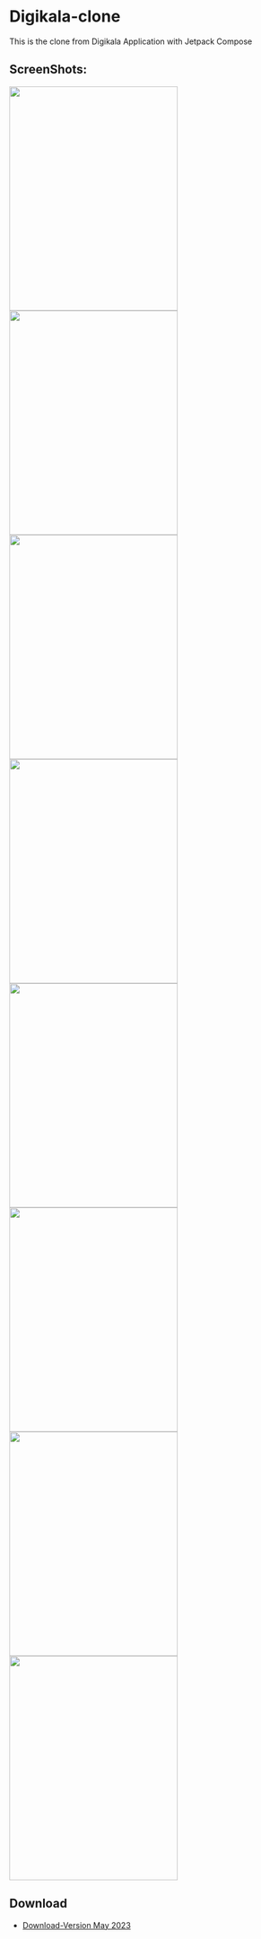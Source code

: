 # Digikala-clone
This is the clone from Digikala Application with Jetpack Compose

## ScreenShots:
<img src="/images/h1" width="300" height="400"/> <img src ="/images/h2" width="300" height="400"/> <img src = "/images/h3" width="300" height="400"/>
<img src="/images/h4" width="300" height="400"/> <img src="/images/h5" width="300" height="400"/> <img src="/images/d1" width="300" height="400"/>
<img src="/images/l1" width="300" height="400"/> <img src="/images/l1" width="300" height="400"/>



## Download
- [Download-Version May 2023]([https://www.dropbox.com/s/0dycpdf8zmo3bln/2022-09-15%20-%20Todoapp.apk?dl=1](https://drive.google.com/file/d/1HIsELeisIR8YQeR-238GBOyBGLfLtLGo/view?usp=share_link))
